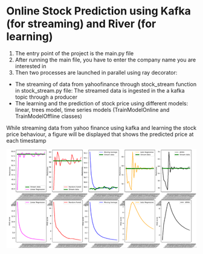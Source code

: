 # Online Stock Prediction using Kafka (for streaming) and River (for learning)
1. The entry point of the project is the main.py file 
2. After running the main file, you have to enter the company name you are interested in
3. Then two processes are launched in parallel using ray decorator: 
  * The streaming of data from yahoofinance through stock_stream function in stock_stream.py file: The streamed data is ingested in the a kafka topic through a producer
  * The learning and the prediction of stock price using different models: linear, trees model, time series models (TrainModelOnline and TrainModelOffline classes)

While streaming data from yahoo finance using kafka and learning the stock price behaviour, a figure will be displayed that shows the predicted price at each timestamp

  ![alt text](OnlineStockPrediction.png)

  
